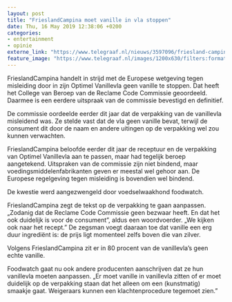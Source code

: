 ```yaml
---
layout: post
title: "FrieslandCampina moet vanille in vla stoppen"
date: Thu, 16 May 2019 12:38:06 +0200
categories: 
- entertainment 
- opinie 
externe_link: "https://www.telegraaf.nl/nieuws/3597096/friesland-campina-moet-vanille-in-vla-stoppen"
feature_image: "https://www.telegraaf.nl/images/1200x630/filters:format(jpeg):quality(80)/cdn-kiosk-api.telegraaf.nl/7b94379c-77cd-11e9-b694-0218eaf05005.jpg"
---
```


<p class="intro">FrieslandCampina handelt in strijd met de Europese wetgeving tegen misleiding door in zijn Optimel Vanillevla geen vanille te stoppen. Dat heeft het College van Beroep van de Reclame Code Commissie geoordeeld. Daarmee is een eerdere uitspraak van de commissie bevestigd en definitief.</p> <p>De commissie oordeelde eerder dit jaar dat de verpakking van de vanillevla misleidend was. Ze stelde vast dat de vla geen vanille bevat, terwijl de consument dit door de naam en andere uitingen op de verpakking wel zou kunnen verwachten.</p><p>FrieslandCampina beloofde eerder dit jaar de receptuur en de verpakking van Optimel Vanillevla aan te passen, maar had tegelijk beroep aangetekend. Uitspraken van de commissie zijn niet bindend, maar voedingsmiddelenfabrikanten geven er meestal wel gehoor aan. De Europese regelgeving tegen misleiding is bovendien wel bindend.</p><p>De kwestie werd aangezwengeld door voedselwaakhond foodwatch.</p><p>FrieslandCampina zegt de tekst op de verpakking te gaan aanpassen. „Zodanig dat de Reclame Code Commissie geen bezwaar heeft. En dat het ook duidelijk is voor de consument”, aldus een woordvoerder. „We kijken ook naar het recept.” De zegsman voegt daaraan toe dat vanille een erg duur ingrediënt is: de prijs ligt momenteel zelfs boven die van zilver.</p><p>Volgens FrieslandCampina zit er in 80 procent van de vanillevla’s geen echte vanille.</p><p>Foodwatch gaat nu ook andere producenten aanschrijven dat ze hun vanillevla moeten aanpassen. „Er moet vanille in vanillevla zitten of er moet duidelijk op de verpakking staan dat het alleen om een (kunstmatig) smaakje gaat. Weigeraars kunnen een klachtenprocedure tegemoet zien.”</p>
